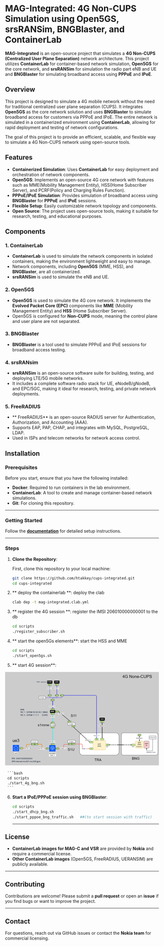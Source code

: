 # MAG-Integrated: 4G Non-CUPS Simulation using Open5GS, srsRANSim, BNGBlaster, and ContainerLab

**MAG-Integrated** is an open-source project that simulates a **4G Non-CUPS (Centralized User Plane Separation)** network architecture. This project utilizes **ContainerLab** for container-based network simulation, **Open5GS** for the core network, and **srsRANSim** for simulation the radio part eNB and UE and **BNGBlaster** for simulating broadband access using **PPPoE** and **IPoE**.

## Overview

This project is designed to simulate a 4G mobile network without the need for traditional centralized user plane separation (CUPS). It integrates **Open5GS** as the core network solution and uses **BNGBlaster** to simulate broadband access for customers via PPPoE and IPoE. The entire network is simulated in a containerized environment using **ContainerLab**, allowing for rapid deployment and testing of network configurations.

The goal of this project is to provide an efficient, scalable, and flexible way to simulate a 4G Non-CUPS network using open-source tools.

## Features

- **Containerized Simulation**: Uses **ContainerLab** for easy deployment and orchestration of network components.
- **Open5GS**: Implements an open-source 4G core network with features such as MME(Mobility Management Entity), HSS(Home Subscriber Server), and PCRF(Policy and 
               Charging Rules Function).
- **PPPoE/IPoE Simulation**: Provides simulation of broadband access using **BNGBlaster** for **PPPoE** and **IPoE** sessions.
- **Flexible Setup**: Easily customizable network topology and components.
- **Open Source**: The project uses open-source tools, making it suitable for research, testing, and educational purposes.

## Components

### 1. **ContainerLab**
   - **ContainerLab** is used to simulate the network components in isolated containers, making the environment lightweight and easy to manage.
   - Network components, including **Open5GS** (MME, HSS), and **BNGBlaster**, are all containerized.
   - **srsRANSim** is used to simulate the eNB and UE.

### 2. **Open5GS**
   - **Open5GS** is used to simulate the 4G core network. It implements the **Evolved Packet Core (EPC)** components like **MME** (Mobility Management Entity) and **HSS** (Home Subscriber Server).
   - Open5GS is configured for **Non-CUPS** mode, meaning the control plane and user plane are not separated.

### 3. **BNGBlaster**
   - **BNGBlaster** is a tool used to simulate PPPoE and IPoE sessions for broadband access testing.
   
### 4. **srsRANsim** 
   - **srsRANSim** is an open-source software suite for building, testing, and deploying LTE/5G mobile networks.
   -  It includes a complete software radio stack for UE, eNodeB/gNodeB, and EPC/5GC, making it ideal for research, testing, and private network deployments.
   
### 5. **FreeRADIUS**
  -  ** FreeRADIUS** is an open-source RADIUS server for Authentication, Authorization, and Accounting (AAA).
  - Supports EAP, PAP, CHAP, and integrates with MySQL, PostgreSQL, LDAP.
  - Used in ISPs and telecom networks for network access control.



## Installation

### Prerequisites
Before you start, ensure that you have the following installed:

- **Docker**: Required to run containers in the lab environment.
- **ContainerLab**: A tool to create and manage container-based network simulations.
- **Git**: For cloning this repository.

---

### **Getting Started**

Follow the **[documentation](docs/installation_verification.md)** for detailed setup instructions.

---


### Steps

1. **Clone the Repository**:

   First, clone this repository to your local machine:
   ```bash
   git clone https://github.com/htakkey/cups-integrated.git
   cd cups-integrated
   ```
   
2.  ** deploy the containerlab **:
       deploy the clab 
       ```bash   
       clab dep -t mag-integrated.clab.yml
       ```
   
3.  ** register the 4G session **:
      register the IMSI 206010000000001 to the db
      ```bash
      cd scripts
      ./register_subscriber.sh
      ```

4.  ** start the open5Gs elements**:
    start the HSS and MME 
    ```bash
    cd scripts
    ./start_open5gs.sh
    ```
5.  ** start 4G session**:

![Network Topology](images/4g-non-cups.png)

     ```bash
     cd scripts
     ./start_4g_bng.sh
     ```
  
6.  **Start a IPoE/PPPoE session using BNGBlaster**:
     ```bash
     cd scripts
    ./start_dhcp_bng.sh
    ./start_pppoe_bng_traffic.sh   ##(to start session with traffic)
    ```
    
    ---

## **License**
- **ContainerLab images for MAG-C and VSR** are provided by **Nokia** and require a commercial license.
- **Other ContainerLab images** (Open5GS, FreeRADIUS, UERANSIM) are publicly available.

---

## **Contributing**
Contributions are welcome! Please submit a **pull request** or open an **issue** if you find bugs or want to improve the project.

---

## **Contact**
For questions, reach out via GitHub issues or contact the **Nokia team** for commercial licensing.



